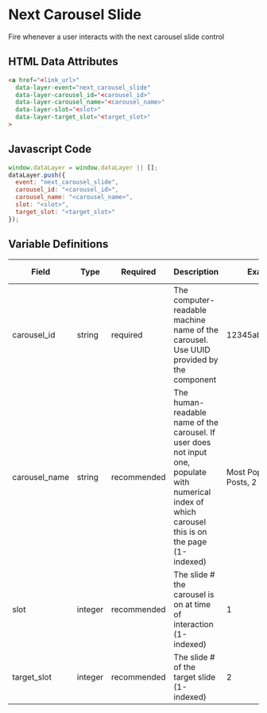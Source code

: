 # Next Carousel Slide

Fire whenever a user interacts with the next carousel slide control

## HTML Data Attributes

```html
<a href="<link_url>"
  data-layer-event="next_carousel_slide"
  data-layer-carousel_id="<carousel_id>"
  data-layer-carousel_name="<carousel_name>"
  data-layer-slot="<slot>"
  data-layer-target_slot="<target_slot>"
>
```

## Javascript Code

```js
window.dataLayer = window.dataLayer || [];
dataLayer.push({
  event: "next_carousel_slide",
  carousel_id: "<carousel_id>",
  carousel_name: "<carousel_name>",
  slot: "<slot>",
  target_slot: "<target_slot>"
});
```

## Variable Definitions

|Field|Type|Required|Description|Example|Pattern|Min Length|Max Length|Minimum|Maximum|Multiple Of|
| --- | --- | --- | --- | --- | --- | --- | --- | --- | --- | --- |
|carousel_id|string|required|The computer-readable machine name of the carousel. Use UUID provided by the component|12345abcde12345|
|carousel_name|string|recommended|The human-readable name of the carousel. If user does not input one, populate with numerical index of which carousel this is on the page (1-indexed)|Most Popular Blog Posts, 2|
|slot|integer|recommended|The slide # the carousel is on at time of interaction (1-indexed)|1||1||1
|target_slot|integer|recommended|The slide # of the target slide (1-indexed)|2||1||1|